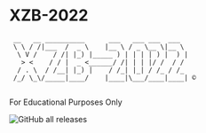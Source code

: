 # XZB-2022
 
```
 __   __ __________      ___   ___ ___  ___  
 \ \ / /|___  /  _ \    |__ \ / _ \__ \|__ \ 
  \ V /    / /| |_) |_____ ) | | | | ) |  ) |
   > <    / / |  _ <______/ /| | | |/ /  / / 
  / . \  / /__| |_) |    / /_| |_| / /_ / /_ 
 /_/ \_\/_____|____/    |____|\___/____|____| ©
                                             
```                                          

For Educational Purposes Only

![GitHub all releases](https://img.shields.io/github/downloads/SeanChangX/XZB-2022/total)